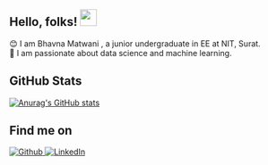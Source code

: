 ## Hello, folks! <img src="https://raw.githubusercontent.com/MartinHeinz/MartinHeinz/master/wave.gif" width="30px">
😊 I am Bhavna Matwani , a junior undergraduate in EE at NIT, Surat.<br>
🔭 I am passionate about data science and machine learning.<br>

## GitHub Stats
[![Anurag's GitHub stats](https://github-readme-stats.vercel.app/api?username=bhavna-matwani)](https://github.com/anuraghazra/github-readme-stats)

## Find me on
<p><a href="https://github.com/bhavna-matwani" target="_blank"><img alt="Github" src="https://img.shields.io/badge/GitHub-%2312100E.svg?&style=for-the-badge&logo=Github&logoColor=white" /></a><a href="https://www.linkedin.com/in/bhavna-matwani-592348194/" target="_blank"> <img alt="LinkedIn" src="https://img.shields.io/badge/linkedin-%230077B5.svg?&style=for-the-badge&logo=linkedin&logoColor=white" /></a> 
</p>

